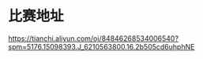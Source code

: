 # 比赛地址
https://tianchi.aliyun.com/oj/84846268534006540?spm=5176.15098393.J_6210563800.16.2b505cd6uhphNE
